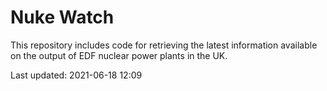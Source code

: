 # Nuke Watch

This repository includes code for retrieving the latest information available on the output of EDF nuclear power plants in the UK.

Last updated: 2021-06-18 12:09